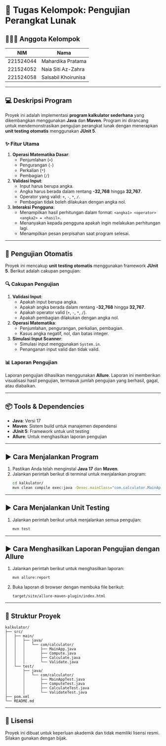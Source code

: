 # 📘 **Tugas Kelompok: Pengujian Perangkat Lunak**

## 🧑‍🤝‍🧑 **Anggota Kelompok**
| NIM        | Nama                     |
|------------|--------------------------|
| 221524044  | Mahardika Pratama        |
| 221524052  | Naia Siti Az-Zahra       |
| 221524058  | Salsabil Khoirunisa      |

---

## 💻 **Deskripsi Program**
Proyek ini adalah implementasi **program kalkulator sederhana** yang dikembangkan menggunakan **Java** dan **Maven**. Program ini dirancang untuk mendemonstrasikan pengujian perangkat lunak dengan menerapkan **unit testing otomatis** menggunakan **JUnit 5**.

### ✨ **Fitur Utama**
1. **Operasi Matematika Dasar**:
   - Penjumlahan (`+`)
   - Pengurangan (`-`)
   - Perkalian (`*`)
   - Pembagian (`/`)
2. **Validasi Input**:
   - Input harus berupa angka.
   - Angka harus berada dalam rentang **-32,768** hingga **32,767**.
   - Operator yang valid: `+`, `-`, `*`, `/`.
   - Pembagian tidak boleh dilakukan dengan angka nol.
3. **Interaksi Pengguna**:
   - Menampilkan hasil perhitungan dalam format: `<angka1> <operator> <angka2> = <hasil>`.
   - Menanyakan kepada pengguna apakah ingin melakukan perhitungan lagi.
   - Menampilkan pesan perpisahan saat program selesai.

---

## 🧪 **Pengujian Otomatis**
Proyek ini mencakup **unit testing otomatis** menggunakan framework **JUnit 5**. Berikut adalah cakupan pengujian:

### 🔍 **Cakupan Pengujian**
1. **Validasi Input**:
   - Apakah input berupa angka.
   - Apakah angka berada dalam rentang **-32,768** hingga **32,767**.
   - Apakah operator valid (`+`, `-`, `*`, `/`).
   - Apakah pembagian dilakukan dengan angka nol.
2. **Operasi Matematika**:
   - Penjumlahan, pengurangan, perkalian, pembagian.
   - Kasus angka negatif, nol, dan batas integer.
3. **Simulasi Input Scanner**:
   - Simulasi input menggunakan `System.in`.
   - Penanganan input valid dan tidak valid.

### 📊 **Laporan Pengujian**
Laporan pengujian dihasilkan menggunakan **Allure**. Laporan ini memberikan visualisasi hasil pengujian, termasuk jumlah pengujian yang berhasil, gagal, atau diabaikan.

---

## 📦 **Tools & Dependencies**
- **Java**: Versi 17
- **Maven**: Sistem build untuk manajemen dependensi
- **JUnit 5**: Framework untuk unit testing
- **Allure**: Untuk menghasilkan laporan pengujian

---

## ▶️ **Cara Menjalankan Program**
1. Pastikan Anda telah menginstal **Java 17** dan **Maven**.
2. Jalankan perintah berikut di terminal untuk menjalankan program:
   ```bash
   cd kalkulator/
   mvn clean compile exec:java -Dexec.mainClass="com.calculator.MainApp"
   ```

---

## ▶️ **Cara Menjalankan Unit Testing**
1. Jalankan perintah berikut untuk menjalankan semua pengujian:
   ```bash
   mvn test
   ```

---

## ▶️ **Cara Menghasilkan Laporan Pengujian dengan Allure**
1. Jalankan perintah berikut untuk menghasilkan laporan:
   ```bash
   mvn allure:report
   ```
2. Buka laporan di browser dengan membuka file berikut:
   ```
   target/site/allure-maven-plugin/index.html
   ```

---

## 📂 **Struktur Proyek**
```
kalkulator/
├── src/
│   ├── main/
│   │   ├── java/
│   │   │   └── com/calculator/
│   │   │       ├── MainApp.java
│   │   │       ├── Compute.java
│   │   │       ├── Calculate.java
│   │   │       └── Validate.java
│   └── test/
│       ├── java/
│       │   └── com/calculator/
│       │       ├── MainAppTest.java
│       │       ├── ComputeTest.java
│       │       ├── CalculateTest.java
│       │       └── ValidateTest.java
├── pom.xml
└── README.md
```

---

## 📜 **Lisensi**
Proyek ini dibuat untuk keperluan akademik dan tidak memiliki lisensi resmi. Silakan gunakan dengan bijak.
